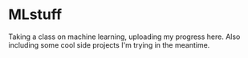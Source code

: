 # MLstuff

Taking a class on machine learning, uploading my progress here. Also including some cool side projects I'm trying in the meantime.
